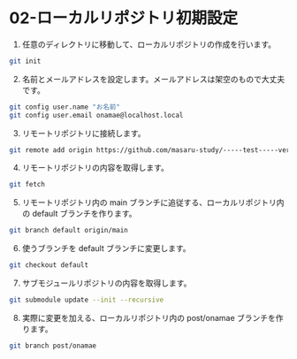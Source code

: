 # 02-ローカルリポジトリ初期設定

1.  任意のディレクトリに移動して、ローカルリポジトリの作成を行います。

```bash
git init
```

2.  名前とメールアドレスを設定します。メールアドレスは架空のもので大丈夫です。

```bash
git config user.name "お名前"
git config user.email onamae@localhost.local
```

3.  リモートリポジトリに接続します。

```bash
git remote add origin https://github.com/masaru-study/-----test-----verify-note.git
```

4.  リモートリポジトリの内容を取得します。

```bash
git fetch
```

5.  リモートリポジトリ内の main ブランチに追従する、ローカルリポジトリ内の default ブランチを作ります。

```bash
git branch default origin/main
```

6.  使うブランチを default ブランチに変更します。

```bash
git checkout default
```

7.  サブモジュールリポジトリの内容を取得します。

```bash
git submodule update --init --recursive
```

8.  実際に変更を加える、ローカルリポジトリ内の post/onamae ブランチを作ります。

```bash
git branch post/onamae
```
